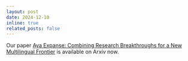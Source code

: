 ```yaml
---
layout: post
date: 2024-12-10
inline: true
related_posts: false
---
```


Our paper [Aya Expanse: Combining Research Breakthroughs for a New Multilingual Frontier](https://arxiv.org/abs/2412.04261) is available on Arxiv now.